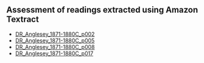## Assessment of readings extracted using Amazon Textract 

* [DR_Anglesey_1871-1880C_p002](DR_Anglesey_1871-1880C_p002.image_map.html)
* [DR_Anglesey_1871-1880C_p005](DR_Anglesey_1871-1880C_p005.image_map.html)
* [DR_Anglesey_1871-1880C_p008](DR_Anglesey_1871-1880C_p008.image_map.html)
* [DR_Anglesey_1871-1880C_p017](DR_Anglesey_1871-1880C_p017.image_map.html)
